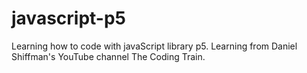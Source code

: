 # javascript-p5
Learning how to code with javaScript library p5. Learning from Daniel Shiffman's YouTube channel The Coding Train.
